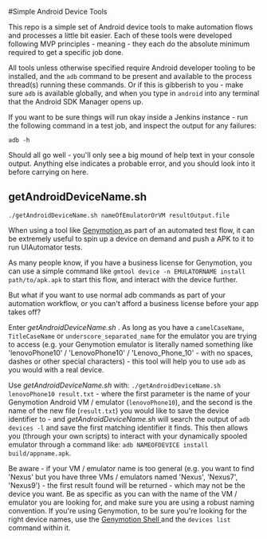 #Simple Android Device Tools

This repo is a simple set of Android device tools to make automation flows and processes a little bit easier. Each of these tools were developed following MVP principles - meaning - they each do the absolute minimum required to get a specific job done.

All tools unless otherwise specified require Android developer tooling to be installed, and the `adb` command to be present and available to the process thread(s) running these commands. Or if this is gibberish to you - make sure `adb` is available globally, and when you type in `android` into any terminal that the Android SDK Manager opens up.

If you want to be sure things will run okay inside a Jenkins instance - run the following command in a test job, and inspect the output for any failures:

`adb -h`

Should all go well - you'll only see a big mound of help text in your console output. Anything else indicates a probable error, and you should look into it before carrying on here.

## getAndroidDeviceName.sh

`./getAndroidDeviceName.sh nameOfEmulatorOrVM resultOutput.file`

When using a tool like [ Genymotion ](https://www.genymotion.com/) as part of an automated test flow, it can be extremely useful to spin up a device on demand and push a APK to it to run UIAutomator tests.

As many people know, if you have a business license for Genymotion, you can use a simple command like `gmtool device -n EMULATORNAME install path/to/apk.apk` to start this flow, and interact with the device further.

But what if you want to use normal adb commands as part of your automation workflow, or you can't afford a business license before your app takes off?

Enter *getAndroidDeviceName.sh* . As long as you have a `camelCaseName`, `TitleCaseName` or `underscore_separated_name` for the emulator you are trying to access (e.g. your Genymotion emulator is literally named something like 'lenovoPhone10' / 'LenovoPhone10' / 'Lenovo_Phone_10' - with no spaces, dashes or other special characters) - this tool will help you to use `adb` as you would with a real device.

Use *getAndroidDeviceName.sh* with: `./getAndroidDeviceName.sh lenovoPhone10 result.txt` - where the first parameter is the name of your Genymotion Android VM / emulator (`lenovoPhone10`), and the second is the name of the new file (`result.txt`) you would like to save the device identifier to - and *getAndroidDeviceName.sh* will search the output of `adb devices -l` and save the first matching identifier it finds. This then allows you (through your own scripts) to interact with your dynamically spooled emulator through a command like: `adb NAMEOFDEVICE install build/appname.apk`.

Be aware - if your VM / emulator name is too general (e.g. you want to find 'Nexus' but you have three VMs / emulators named 'Nexus', 'Nexus7', 'Nexus9') - the first result found will be returned - which may not be the device you want. Be as specific as you can with the name of the VM / emulator you are looking for, and make sure you are using a robust naming convention. If you're using Genymotion, to be sure you're looking for the right device names, use the [ Genymotion Shell ](https://docs.genymotion.com/Content/04_Tools/Genymotion_Shell/Genymotion_Shell.htm) and the `devices list` command within it.
